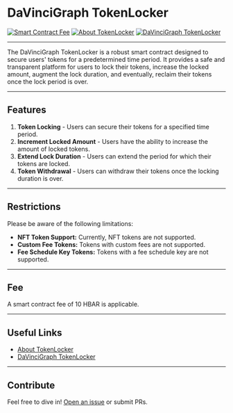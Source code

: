 # DaVinciGraph TokenLocker

[![Smart Contract Fee](https://img.shields.io/badge/Smart%20Contract%20Fee-10%20HBAR-blue)](https://davincigraph.io/devs)
[![About TokenLocker](https://img.shields.io/badge/About-TokenLocker-blue)](https://davincigraph.io/devs)
[![DaVinciGraph TokenLocker](https://img.shields.io/badge/DaVinciGraph-TokenLocker-blue)](https://davincigraph.io/devs)

---

The DaVinciGraph TokenLocker is a robust smart contract designed to secure users' tokens for a predetermined time period. It provides a safe and transparent platform for users to lock their tokens, increase the locked amount, augment the lock duration, and eventually, reclaim their tokens once the lock period is over.

---

## Features

1. **Token Locking** - Users can secure their tokens for a specified time period.
2. **Increment Locked Amount** - Users have the ability to increase the amount of locked tokens.
3. **Extend Lock Duration** - Users can extend the period for which their tokens are locked.
4. **Token Withdrawal** - Users can withdraw their tokens once the locking duration is over.

---

## Restrictions

Please be aware of the following limitations:

- **NFT Token Support:** Currently, NFT tokens are not supported.
- **Custom Fee Tokens:** Tokens with custom fees are not supported.
- **Fee Schedule Key Tokens:** Tokens with a fee schedule key are not supported.

---

## Fee

A smart contract fee of 10 HBAR is applicable.

---

## Useful Links

- [About TokenLocker](https://davincigraph.io/devs)
- [DaVinciGraph TokenLocker](https://davincigraph.io/devs)

---

## Contribute

Feel free to dive in! [Open an issue](https://github.com/username/repo/issues/new) or submit PRs.